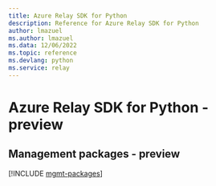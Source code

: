 ```yaml
---
title: Azure Relay SDK for Python
description: Reference for Azure Relay SDK for Python
author: lmazuel
ms.author: lmazuel
ms.data: 12/06/2022
ms.topic: reference
ms.devlang: python
ms.service: relay
---
```

# Azure Relay SDK for Python - preview

## Management packages - preview
[!INCLUDE [mgmt-packages](relay-mgmt-index.md)]